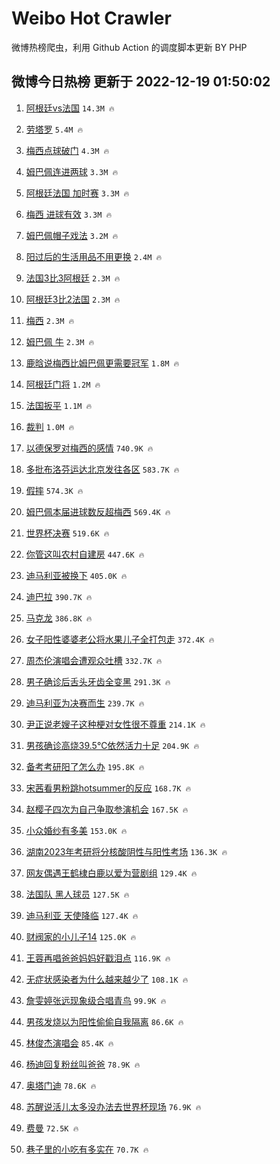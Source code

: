 # Weibo Hot Crawler 



微博热榜爬虫，利用 Github Action 的调度脚本更新 BY PHP 


## 微博今日热榜 更新于 2022-12-19 01:50:02 
1. [阿根廷vs法国](https://s.weibo.com/weibo?q=%E9%98%BF%E6%A0%B9%E5%BB%B7vs%E6%B3%95%E5%9B%BD&t=31&band_rank=1&Refer=top) `14.3M 🔥` 

1. [劳塔罗](https://s.weibo.com/weibo?q=%E5%8A%B3%E5%A1%94%E7%BD%97&t=31&band_rank=2&Refer=top) `5.4M 🔥` 

1. [梅西点球破门](https://s.weibo.com/weibo?q=%23%E6%A2%85%E8%A5%BF%E7%82%B9%E7%90%83%E7%A0%B4%E9%97%A8%23&t=31&band_rank=3&Refer=top) `4.3M 🔥` 

1. [姆巴佩连进两球](https://s.weibo.com/weibo?q=%23%E5%A7%86%E5%B7%B4%E4%BD%A9%E8%BF%9E%E8%BF%9B%E4%B8%A4%E7%90%83%23&t=31&band_rank=4&Refer=top) `3.3M 🔥` 

1. [阿根廷法国 加时赛](https://s.weibo.com/weibo?q=%E9%98%BF%E6%A0%B9%E5%BB%B7%E6%B3%95%E5%9B%BD%20%E5%8A%A0%E6%97%B6%E8%B5%9B&t=31&band_rank=5&Refer=top) `3.3M 🔥` 

1. [梅西 进球有效](https://s.weibo.com/weibo?q=%E6%A2%85%E8%A5%BF%20%E8%BF%9B%E7%90%83%E6%9C%89%E6%95%88&t=31&band_rank=6&Refer=top) `3.3M 🔥` 

1. [姆巴佩帽子戏法](https://s.weibo.com/weibo?q=%23%E5%A7%86%E5%B7%B4%E4%BD%A9%E5%B8%BD%E5%AD%90%E6%88%8F%E6%B3%95%23&t=31&band_rank=7&Refer=top) `3.2M 🔥` 

1. [阳过后的生活用品不用更换](https://s.weibo.com/weibo?q=%23%E9%98%B3%E8%BF%87%E5%90%8E%E7%9A%84%E7%94%9F%E6%B4%BB%E7%94%A8%E5%93%81%E4%B8%8D%E7%94%A8%E6%9B%B4%E6%8D%A2%23&t=31&band_rank=8&Refer=top) `2.4M 🔥` 

1. [法国3比3阿根廷](https://s.weibo.com/weibo?q=%23%E6%B3%95%E5%9B%BD3%E6%AF%943%E9%98%BF%E6%A0%B9%E5%BB%B7%23&t=31&band_rank=9&Refer=top) `2.3M 🔥` 

1. [阿根廷3比2法国](https://s.weibo.com/weibo?q=%23%E9%98%BF%E6%A0%B9%E5%BB%B73%E6%AF%942%E6%B3%95%E5%9B%BD%23&t=31&band_rank=10&Refer=top) `2.3M 🔥` 

1. [梅西](https://s.weibo.com/weibo?q=%E6%A2%85%E8%A5%BF&t=31&band_rank=11&Refer=top) `2.3M 🔥` 

1. [姆巴佩 牛](https://s.weibo.com/weibo?q=%E5%A7%86%E5%B7%B4%E4%BD%A9%20%E7%89%9B&t=31&band_rank=12&Refer=top) `2.3M 🔥` 

1. [鹿晗说梅西比姆巴佩更需要冠军](https://s.weibo.com/weibo?q=%23%E9%B9%BF%E6%99%97%E8%AF%B4%E6%A2%85%E8%A5%BF%E6%AF%94%E5%A7%86%E5%B7%B4%E4%BD%A9%E6%9B%B4%E9%9C%80%E8%A6%81%E5%86%A0%E5%86%9B%23&t=31&band_rank=13&Refer=top) `1.8M 🔥` 

1. [阿根廷门将](https://s.weibo.com/weibo?q=%23%E9%98%BF%E6%A0%B9%E5%BB%B7%E9%97%A8%E5%B0%86%23&t=31&band_rank=14&Refer=top) `1.2M 🔥` 

1. [法国扳平](https://s.weibo.com/weibo?q=%23%E6%B3%95%E5%9B%BD%E6%89%B3%E5%B9%B3%23&t=31&band_rank=15&Refer=top) `1.1M 🔥` 

1. [裁判](https://s.weibo.com/weibo?q=%E8%A3%81%E5%88%A4&t=31&band_rank=16&Refer=top) `1.0M 🔥` 

1. [以德保罗对梅西的感情](https://s.weibo.com/weibo?q=%E4%BB%A5%E5%BE%B7%E4%BF%9D%E7%BD%97%E5%AF%B9%E6%A2%85%E8%A5%BF%E7%9A%84%E6%84%9F%E6%83%85&t=31&band_rank=17&Refer=top) `740.9K 🔥` 

1. [多批布洛芬运达北京发往各区](https://s.weibo.com/weibo?q=%23%E5%A4%9A%E6%89%B9%E5%B8%83%E6%B4%9B%E8%8A%AC%E8%BF%90%E8%BE%BE%E5%8C%97%E4%BA%AC%E5%8F%91%E5%BE%80%E5%90%84%E5%8C%BA%23&t=31&band_rank=18&Refer=top) `583.7K 🔥` 

1. [假摔](https://s.weibo.com/weibo?q=%E5%81%87%E6%91%94&t=31&band_rank=19&Refer=top) `574.3K 🔥` 

1. [姆巴佩本届进球数反超梅西](https://s.weibo.com/weibo?q=%23%E5%A7%86%E5%B7%B4%E4%BD%A9%E6%9C%AC%E5%B1%8A%E8%BF%9B%E7%90%83%E6%95%B0%E5%8F%8D%E8%B6%85%E6%A2%85%E8%A5%BF%23&t=31&band_rank=20&Refer=top) `569.4K 🔥` 

1. [世界杯决赛](https://s.weibo.com/weibo?q=%23%E4%B8%96%E7%95%8C%E6%9D%AF%E5%86%B3%E8%B5%9B%23&t=31&band_rank=21&Refer=top) `519.6K 🔥` 

1. [你管这叫农村自建房](https://s.weibo.com/weibo?q=%23%E4%BD%A0%E7%AE%A1%E8%BF%99%E5%8F%AB%E5%86%9C%E6%9D%91%E8%87%AA%E5%BB%BA%E6%88%BF%23&t=31&band_rank=22&Refer=top) `447.6K 🔥` 

1. [迪马利亚被换下](https://s.weibo.com/weibo?q=%E8%BF%AA%E9%A9%AC%E5%88%A9%E4%BA%9A%E8%A2%AB%E6%8D%A2%E4%B8%8B&t=31&band_rank=23&Refer=top) `405.0K 🔥` 

1. [迪巴拉](https://s.weibo.com/weibo?q=%E8%BF%AA%E5%B7%B4%E6%8B%89&t=31&band_rank=24&Refer=top) `390.7K 🔥` 

1. [马克龙](https://s.weibo.com/weibo?q=%23%E9%A9%AC%E5%85%8B%E9%BE%99%23&t=31&band_rank=25&Refer=top) `386.8K 🔥` 

1. [女子阳性婆婆老公将水果儿子全打包走](https://s.weibo.com/weibo?q=%23%E5%A5%B3%E5%AD%90%E9%98%B3%E6%80%A7%E5%A9%86%E5%A9%86%E8%80%81%E5%85%AC%E5%B0%86%E6%B0%B4%E6%9E%9C%E5%84%BF%E5%AD%90%E5%85%A8%E6%89%93%E5%8C%85%E8%B5%B0%23&t=31&band_rank=26&Refer=top) `372.4K 🔥` 

1. [周杰伦演唱会遭观众吐槽](https://s.weibo.com/weibo?q=%23%E5%91%A8%E6%9D%B0%E4%BC%A6%E6%BC%94%E5%94%B1%E4%BC%9A%E9%81%AD%E8%A7%82%E4%BC%97%E5%90%90%E6%A7%BD%23&t=31&band_rank=27&Refer=top) `332.7K 🔥` 

1. [男子确诊后舌头牙齿全变黑](https://s.weibo.com/weibo?q=%23%E7%94%B7%E5%AD%90%E7%A1%AE%E8%AF%8A%E5%90%8E%E8%88%8C%E5%A4%B4%E7%89%99%E9%BD%BF%E5%85%A8%E5%8F%98%E9%BB%91%23&t=31&band_rank=28&Refer=top) `291.3K 🔥` 

1. [迪马利亚为决赛而生](https://s.weibo.com/weibo?q=%23%E8%BF%AA%E9%A9%AC%E5%88%A9%E4%BA%9A%E4%B8%BA%E5%86%B3%E8%B5%9B%E8%80%8C%E7%94%9F%23&t=31&band_rank=29&Refer=top) `239.7K 🔥` 

1. [尹正说老嫂子这种梗对女性很不尊重](https://s.weibo.com/weibo?q=%23%E5%B0%B9%E6%AD%A3%E8%AF%B4%E8%80%81%E5%AB%82%E5%AD%90%E8%BF%99%E7%A7%8D%E6%A2%97%E5%AF%B9%E5%A5%B3%E6%80%A7%E5%BE%88%E4%B8%8D%E5%B0%8A%E9%87%8D%23&t=31&band_rank=30&Refer=top) `214.1K 🔥` 

1. [男孩确诊高烧39.5℃依然活力十足](https://s.weibo.com/weibo?q=%23%E7%94%B7%E5%AD%A9%E7%A1%AE%E8%AF%8A%E9%AB%98%E7%83%A739.5%E2%84%83%E4%BE%9D%E7%84%B6%E6%B4%BB%E5%8A%9B%E5%8D%81%E8%B6%B3%23&t=31&band_rank=31&Refer=top) `204.9K 🔥` 

1. [备考考研阳了怎么办](https://s.weibo.com/weibo?q=%23%E5%A4%87%E8%80%83%E8%80%83%E7%A0%94%E9%98%B3%E4%BA%86%E6%80%8E%E4%B9%88%E5%8A%9E%23&t=31&band_rank=32&Refer=top) `195.8K 🔥` 

1. [宋茜看男粉跳hotsummer的反应](https://s.weibo.com/weibo?q=%23%E5%AE%8B%E8%8C%9C%E7%9C%8B%E7%94%B7%E7%B2%89%E8%B7%B3hotsummer%E7%9A%84%E5%8F%8D%E5%BA%94%23&t=31&band_rank=33&Refer=top) `168.7K 🔥` 

1. [赵樱子四次为自己争取参演机会](https://s.weibo.com/weibo?q=%23%E8%B5%B5%E6%A8%B1%E5%AD%90%E5%9B%9B%E6%AC%A1%E4%B8%BA%E8%87%AA%E5%B7%B1%E4%BA%89%E5%8F%96%E5%8F%82%E6%BC%94%E6%9C%BA%E4%BC%9A%23&t=31&band_rank=34&Refer=top) `167.5K 🔥` 

1. [小众婚纱有多美](https://s.weibo.com/weibo?q=%23%E5%B0%8F%E4%BC%97%E5%A9%9A%E7%BA%B1%E6%9C%89%E5%A4%9A%E7%BE%8E%23&t=31&band_rank=35&Refer=top) `153.0K 🔥` 

1. [湖南2023年考研将分核酸阴性与阳性考场](https://s.weibo.com/weibo?q=%23%E6%B9%96%E5%8D%972023%E5%B9%B4%E8%80%83%E7%A0%94%E5%B0%86%E5%88%86%E6%A0%B8%E9%85%B8%E9%98%B4%E6%80%A7%E4%B8%8E%E9%98%B3%E6%80%A7%E8%80%83%E5%9C%BA%23&t=31&band_rank=36&Refer=top) `136.3K 🔥` 

1. [网友偶遇王鹤棣白鹿以爱为营剧组](https://s.weibo.com/weibo?q=%23%E7%BD%91%E5%8F%8B%E5%81%B6%E9%81%87%E7%8E%8B%E9%B9%A4%E6%A3%A3%E7%99%BD%E9%B9%BF%E4%BB%A5%E7%88%B1%E4%B8%BA%E8%90%A5%E5%89%A7%E7%BB%84%23&t=31&band_rank=37&Refer=top) `129.4K 🔥` 

1. [法国队 黑人球员](https://s.weibo.com/weibo?q=%E6%B3%95%E5%9B%BD%E9%98%9F%20%E9%BB%91%E4%BA%BA%E7%90%83%E5%91%98&t=31&band_rank=38&Refer=top) `127.5K 🔥` 

1. [迪马利亚 天使降临](https://s.weibo.com/weibo?q=%23%E8%BF%AA%E9%A9%AC%E5%88%A9%E4%BA%9A%20%E5%A4%A9%E4%BD%BF%E9%99%8D%E4%B8%B4%23&t=31&band_rank=39&Refer=top) `127.4K 🔥` 

1. [财阀家的小儿子14](https://s.weibo.com/weibo?q=%E8%B4%A2%E9%98%80%E5%AE%B6%E7%9A%84%E5%B0%8F%E5%84%BF%E5%AD%9014&t=31&band_rank=40&Refer=top) `125.0K 🔥` 

1. [王蓉再唱爸爸妈妈好戳泪点](https://s.weibo.com/weibo?q=%23%E7%8E%8B%E8%93%89%E5%86%8D%E5%94%B1%E7%88%B8%E7%88%B8%E5%A6%88%E5%A6%88%E5%A5%BD%E6%88%B3%E6%B3%AA%E7%82%B9%23&t=31&band_rank=41&Refer=top) `116.9K 🔥` 

1. [无症状感染者为什么越来越少了](https://s.weibo.com/weibo?q=%23%E6%97%A0%E7%97%87%E7%8A%B6%E6%84%9F%E6%9F%93%E8%80%85%E4%B8%BA%E4%BB%80%E4%B9%88%E8%B6%8A%E6%9D%A5%E8%B6%8A%E5%B0%91%E4%BA%86%23&t=31&band_rank=42&Refer=top) `108.1K 🔥` 

1. [詹雯婷张远现象级合唱青鸟](https://s.weibo.com/weibo?q=%23%E8%A9%B9%E9%9B%AF%E5%A9%B7%E5%BC%A0%E8%BF%9C%E7%8E%B0%E8%B1%A1%E7%BA%A7%E5%90%88%E5%94%B1%E9%9D%92%E9%B8%9F%23&t=31&band_rank=43&Refer=top) `99.9K 🔥` 

1. [男孩发烧以为阳性偷偷自我隔离](https://s.weibo.com/weibo?q=%23%E7%94%B7%E5%AD%A9%E5%8F%91%E7%83%A7%E4%BB%A5%E4%B8%BA%E9%98%B3%E6%80%A7%E5%81%B7%E5%81%B7%E8%87%AA%E6%88%91%E9%9A%94%E7%A6%BB%23&t=31&band_rank=44&Refer=top) `86.6K 🔥` 

1. [林俊杰演唱会](https://s.weibo.com/weibo?q=%E6%9E%97%E4%BF%8A%E6%9D%B0%E6%BC%94%E5%94%B1%E4%BC%9A&t=31&band_rank=45&Refer=top) `85.4K 🔥` 

1. [杨迪回复粉丝叫爸爸](https://s.weibo.com/weibo?q=%23%E6%9D%A8%E8%BF%AA%E5%9B%9E%E5%A4%8D%E7%B2%89%E4%B8%9D%E5%8F%AB%E7%88%B8%E7%88%B8%23&t=31&band_rank=46&Refer=top) `78.9K 🔥` 

1. [奥塔门迪](https://s.weibo.com/weibo?q=%E5%A5%A5%E5%A1%94%E9%97%A8%E8%BF%AA&t=31&band_rank=47&Refer=top) `78.6K 🔥` 

1. [苏醒说活儿太多没办法去世界杯现场](https://s.weibo.com/weibo?q=%23%E8%8B%8F%E9%86%92%E8%AF%B4%E6%B4%BB%E5%84%BF%E5%A4%AA%E5%A4%9A%E6%B2%A1%E5%8A%9E%E6%B3%95%E5%8E%BB%E4%B8%96%E7%95%8C%E6%9D%AF%E7%8E%B0%E5%9C%BA%23&t=31&band_rank=48&Refer=top) `76.9K 🔥` 

1. [费曼](https://s.weibo.com/weibo?q=%E8%B4%B9%E6%9B%BC&t=31&band_rank=49&Refer=top) `72.5K 🔥` 

1. [巷子里的小吃有多实在](https://s.weibo.com/weibo?q=%23%E5%B7%B7%E5%AD%90%E9%87%8C%E7%9A%84%E5%B0%8F%E5%90%83%E6%9C%89%E5%A4%9A%E5%AE%9E%E5%9C%A8%23&t=31&band_rank=50&Refer=top) `70.7K 🔥` 

